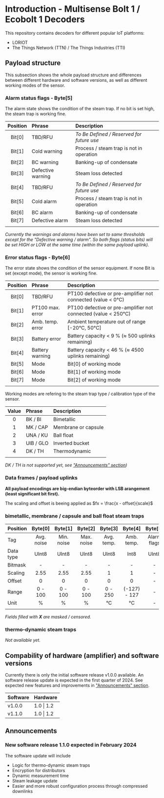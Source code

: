 # Introduction - Multisense Bolt 1 / Ecobolt 1 Decoders

This repository contains decoders for different popular IoT platforms:

- LORIOT
- The Things Network (TTN) / The Things Industries (TTI)

## Payload structure

This subsection shows the whole payload structure and differences between different hardware and software versions, as well as different working modes of the sensor.

### Alarm status flags - Byte[5]

The alarm state shows the condition of the steam trap. If no bit is set high, the steam trap is working fine.

| Position | Phrase            | Description                               |
| :------: | :---------------- | :---------------------------------------- |
|  Bit[0]  | TBD/RFU           | _To Be Defined / Reserved for future use_ |
|  Bit[1]  | Cold warning      | Process / steam trap is not in operation  |
|  Bit[2]  | BC warning        | Banking-up of condensate                  |
|  Bit[3]  | Defective warning | Steam loss detected                       |
|  Bit[4]  | TBD/RFU           | _To Be Defined / Reserved for future use_ |
|  Bit[5]  | Cold alarm        | Process / steam trap is not in operation  |
|  Bit[6]  | BC alarm          | Banking-up of condensate                  |
|  Bit[7]  | Defective alarm   | Steam loss detected                       |
|          |                   |                                           |

_Currently the warnings and alarms have been set to same thresholds except for the "Defective warning / alarm". So both flags (status bits) will be set HIGH or LOW at the same time (within the same payload uplink)._

### Error status flags - Byte[6]

The error state shows the condition of the sensor equipment. If none Bit is set (except mode), the sensor is working fine.

| Position | Phrase           | Description                                                    |
| :------: | :--------------- | :------------------------------------------------------------- |
|  Bit[0]  | TBD/RFU          | PT100 defective or pre-amplifier not connected (value < 0°C)   |
|  Bit[1]  | PT100 max. error | PT100 defective or pre-amplifier not connected (value < 250°C) |
|  Bit[2]  | Amb. temp. error | Ambient temperature out of range [-20°C, 50°C]                 |
|  Bit[3]  | Battery error    | Battery capacity < 9 % ($\approx$ 500 uplinks remaining)       |
|  Bit[4]  | Battery warning  | Battery capacity < 46 % ($\approx$ 4500 uplinks remaining)     |
|  Bit[5]  | Mode             | Bit[0] of working mode                                         |
|  Bit[6]  | Mode             | Bit[1] of working mode                                         |
|  Bit[7]  | Mode             | Bit[2] of working mode                                         |
|          |                  |                                                                |

Working modes are refering to the steam trap type / calibration type of the sensor.

| Value | Phrase    | Description         |
| :---: | :-------- | :------------------ |
|   0   | BK / BI   | Bimetallic          |
|   1   | MK / CAP  | Membrane or capsule |
|   2   | UNA / KU  | Ball float          |
|   3   | UIB / GLO | Inverted bucket     |
|   4   | DK / TH   | Thermodynamic       |
|       |           |                     |

_DK / TH is not supported yet, see ["Announcements" section](#announcements))_

### Data frames / payload uplinks

**All payload encodings are big-endian byteorder with LSB arangement (least significant bit first).**

The scaling and offset is beeing applied as $fx = \frac{x - offset}{scale}$

### **bimetallic**, **membrane** / **capsule** and **ball float** steam traps

| Position  |  Byte[0]   |  Byte[1]   |  Byte[2]   |  Byte[3]   |   Byte[4]    |   Byte[5]   |   Byte[6]   |  Byte[7]   | Byte[8] | Byte[9] | Byte[10] |
| :-------- | :--------: | :--------: | :--------: | :--------: | :----------: | :---------: | :---------: | :--------: | :-----: | :-----: | :------: |
| Tag       | Avg. noise | Min. noise | Max. noise | Avg. temp. |  Amb. temp.  | Alarm flags | Error flags | Steam loss | Battery |    X    |    X     |
| Data type |   UInt8    |   UInt8    |   UInt8    |   UInt8    |     Int8     |    UInt8    |    UInt8    |   UInt8    |  UInt8  |    x    |    x     |
| Bitmask   |     -      |     -      |     -      |     -      |      -       |      -      |      -      |     -      |    -    |    x    |    x     |
| Scaling   |    2.55    |    2.55    |    2.55    |     1      |      1       |      -      |      -      |     10     |  2.54   |    x    |    x     |
| Offset    |     0      |     0      |     0      |     0      |      0       |      -      |      -      |     0      |    0    |    x    |    x     |
| Range     |  0 - 100   |  0 - 100   |  0 - 100   |  0 - 250   | (-127) - 127 |      -      |      -      |  0 - 25.5  | 0 - 100 |    x    |    x     |
| Unit      |     %      |     %      |     %      |     °C     |      °C      |      -      |      -      |    kg/h    |    %    |    x    |    x     |
|           |            |            |            |            |              |             |             |            |         |         |          |

_Fields filled with **X** are masked / censored._

### **thermo-dynamic** steam traps

_Not available yet._

## Compability of hardware (amplifier) and software versions

Currently there is only the initial software release v1.0.0 available. An software release update is expected in the first quarter of 2024. See expected new features and improvements in ["Announcements" section](#new-software-release-110-expected-in-february-2024).

| Software | Hardware   |
| :------- | :--------- |
| v1.0.0   | 1.0 \| 1.2 |
| v1.1.0   | 1.0 \| 1.2 |

## Announcements

### New software release 1.1.0 expected in February 2024

The software update will include

- Logic for thermo-dynamic steam traps
- Encryption for distributors
- Dynamic measurement time
- Steam leakage update
- Easier and more robust configuration process through compressed downlinks
